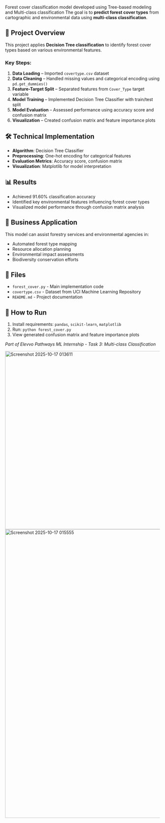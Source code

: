 Forest cover classification model developed using Tree-based modeling and Multi-class classification
The goal is to **predict forest cover types** from cartographic and environmental data using **multi-class classification**.

## 📂 Project Overview
This project applies **Decision Tree classification** to identify forest cover types based on various environmental features.

### Key Steps:
1. **Data Loading** – Imported `covertype.csv` dataset
2. **Data Cleaning** – Handled missing values and categorical encoding using `pd.get_dummies()`
3. **Feature-Target Split** – Separated features from `Cover_Type` target variable
4. **Model Training** – Implemented Decision Tree Classifier with train/test split
5. **Model Evaluation** – Assessed performance using accuracy score and confusion matrix
6. **Visualization** – Created confusion matrix and feature importance plots

## 🛠️ Technical Implementation
- **Algorithm**: Decision Tree Classifier
- **Preprocessing**: One-hot encoding for categorical features
- **Evaluation Metrics**: Accuracy score, confusion matrix
- **Visualization**: Matplotlib for model interpretation

## 📊 Results
- Achieved 91.60% classification accuracy
- Identified key environmental features influencing forest cover types
- Visualized model performance through confusion matrix analysis

## 🎯 Business Application
This model can assist forestry services and environmental agencies in:
- Automated forest type mapping
- Resource allocation planning
- Environmental impact assessments
- Biodiversity conservation efforts

## 📁 Files
- `forest_cover.py` - Main implementation code
- `covertype.csv` - Dataset from UCI Machine Learning Repository
- `README.md` - Project documentation

## 🚀 How to Run
1. Install requirements: `pandas`, `scikit-learn`, `matplotlib`
2. Run: `python forest_cover.py`
3. View generated confusion matrix and feature importance plots


*Part of Elevvo Pathways ML Internship - Task 3: Multi-class Classification*

<img width="731" height="581" alt="Screenshot 2025-10-17 013611" src="https://github.com/user-attachments/assets/4aacb1d3-7afc-4b8d-aa89-8bc053449d17" />
<img width="1561" height="941" alt="Screenshot 2025-10-17 015555" src="https://github.com/user-attachments/assets/2e911ecc-a57e-4401-86ff-be4aa27715b8" />



